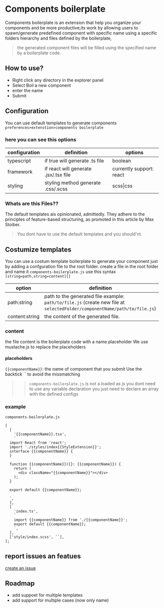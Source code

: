 # Components boilerplate

Components boilerplate is an extension that help you organize your components and be more productive,its work by allowing users to spawn/generate predefined component with specific name using a specific folders hierarchy and files defined by the boilerplate,
>the generated component files will be filled using the specified name by a boilerplate code.
## How to use?
- Right click any directory in the explorer panel
- Select Boil a new component
- enter the name
- Submit

## Configuration
You can use default templates to generate components 
``preferences>extenstion>components boilerplate``
### here you can see this options
| configuration | definition |options|
| ------ | ------ | ------ |
|typescript|if true will generate .ts file |boolean|
|framework|if react will generate .jsx/.tsx file|currently support: react|
|styling|styling method generate .css/.scss| scss\|css|

### Whats are this Files??
The default templates ais opinionated, admittedly. They adhere to the principles of feature-based structuring, as promoted in this article by Max Stoiber.
>You dont have to use the default templates and you should'nt.

## Costumize templates
You can use a costum template boilerplate to generate your component just by adding a confguration file to the root folder.
create a file in the root folder and name it `components-boilerplate.js`
use this syntax  `[string=path,string=content][]`

| option | definition |
| ------ | ------ | 
|path:string|path to the generated file example: `path/to/file.js` (create new file at `selectedFolder/componentName/path/to/file.js`)|
|content:string|the content of the generated file. |
### content
the file content is the boilerplate code with a name placeholder
We use mustache.js to replace the placeholders
####  placeholders
``{{componentName}}``: the name of component that you submit
Use the backtick \`` to avoid the missmatching
>>`components-boilerplate.js` is not a loaded as js you dont need to use any variable declaration you just need to declare an array with the defined configs
### example
`components-boilerplate.js`
```
[
  [
    '{{componentName}}.tsx',
    `
  import React from 'react';
  import './styles/index{{StyleExtension}}';
  interface {{componentName}} {
  }
  
  function {{componentName}}({}: {{componentName}}) {
    return (
      <div className="{{componentName}}"></div>
    );
  }
  
  export default {{componentName}};
  
  `,
  ],
  [
    'index.ts',
    `
    import {{componentName}} from './{{componentName}}';
    export default {{componentName}};    
    `,
  ],
  ['style/index.scss', ``],
];
```
## report issues an featues
[create an issue](https://github.com/Danzo7/vscode-components-boilerplate/issues)
## Roadmap
- add suppoet for multiple templates
- add support for multiple cases (now only name)